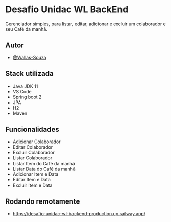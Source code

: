 
# Desafio Unidac WL BackEnd

Gerenciador simples, para listar, editar, adicionar e excluir um colaborador e seu Café da manhã.


## Autor

- [@Wallas-Souza](https://github.com/wallas-souza)


## Stack utilizada

- Java JDK 11
- VS Code
- Spring boot 2
- JPA 
- H2 
- Maven


## Funcionalidades

- Adicionar Colaborador
- Editar Colaborador
- Excluir Colaborador
- Listar Colaborador
- Listar Item do Café da manhã
- Listar Data do Café da manhã
- Adicionar Item e Data
- Editar Item e Data
- Excluir Item e Data


## Rodando remotamente

- https://desafio-unidac-wl-backend-production.up.railway.app/

